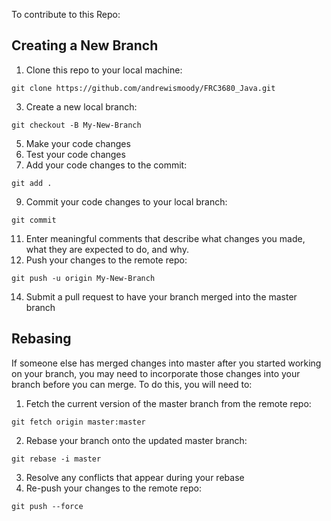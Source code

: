 To contribute to this Repo:
## Creating a New Branch
1. Clone this repo to your local machine:

  `git clone https://github.com/andrewismoody/FRC3680_Java.git`
  
3. Create a new local branch:

  `git checkout -B My-New-Branch`
  
5. Make your code changes
6. Test your code changes
7. Add your code changes to the commit:

  `git add .`
  
9. Commit your code changes to your local branch:

  `git commit`
  
11. Enter meaningful comments that describe what changes you made, what they are expected to do, and why.
12. Push your changes to the remote repo:

`git push -u origin My-New-Branch`

14. Submit a pull request to have your branch merged into the master branch

## Rebasing
If someone else has merged changes into master after you started working on your branch, you may need to incorporate those changes into your branch before you can merge.  To do this, you will need to:
1. Fetch the current version of the master branch from the remote repo:

  `git fetch origin master:master`
  
2. Rebase your branch onto the updated master branch:

  `git rebase -i master`
  
3. Resolve any conflicts that appear during your rebase
4. Re-push your changes to the remote repo:

  `git push --force`
  
